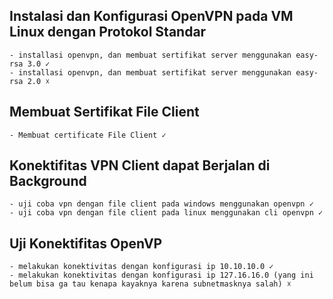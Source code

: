 ## Instalasi dan Konfigurasi OpenVPN pada VM Linux dengan Protokol Standar
    - installasi openvpn, dan membuat sertifikat server menggunakan easy-rsa 3.0 ✓
    - installasi openvpn, dan membuat sertifikat server menggunakan easy-rsa 2.0 ☓

## Membuat Sertifikat File Client
    - Membuat certificate File Client ✓

## Konektifitas VPN Client dapat Berjalan di Background
    - uji coba vpn dengan file client pada windows menggunakan openvpn ✓
    - uji coba vpn dengan file client pada linux menggunakan cli openvpn ✓

## Uji Konektifitas OpenVP
    - melakukan konektivitas dengan konfigurasi ip 10.10.10.0 ✓
    - melakukan konektivitas dengan konfigurasi ip 127.16.16.0 (yang ini belum bisa ga tau kenapa kayaknya karena subnetmasknya salah) ☓